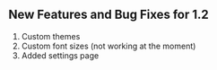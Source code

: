 ## New Features and Bug Fixes for 1.2
1. Custom themes
2. Custom font sizes (not working at the moment)
3. Added settings page

